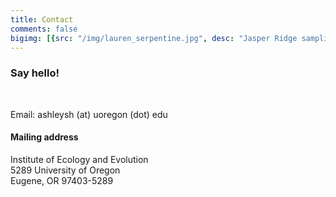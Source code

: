 ```yaml
---
title: Contact
comments: false
bigimg: [{src: "/img/lauren_serpentine.jpg", desc: "Jasper Ridge sampling"}]
---
```



### Say hello!
<br/>

Email: ashleysh (at) uoregon (dot) edu  


#### Mailing address
Institute of Ecology and Evolution  
5289 University of Oregon  
Eugene, OR 97403-5289  